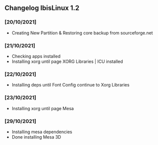 ## Changelog IbisLinux 1.2

### [20/10/2021]
* Creating New Partition & Restoring core backup from sourceforge.net

### [21/10/2021] 
* Checking apps installed
* Installing xorg until page XORG Libraries | ICU installed

### [22/10/2021] 
* Installing deps until Font Config continue to Xorg Libraries

### [23/10/2021] 
* Installing xorg until page Mesa

### [29/10/2021]
* Installing mesa dependencies
* Done installing Mesa 3D
